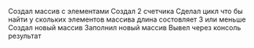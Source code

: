 Создал массив с элементами
Создал 2 счетчика
Сделал цикл что бы найти у скольких элементов массива длина состовляет 3 или меньше
Создал новый массив
Заполнил новый массив
Вывел через консоль результат
